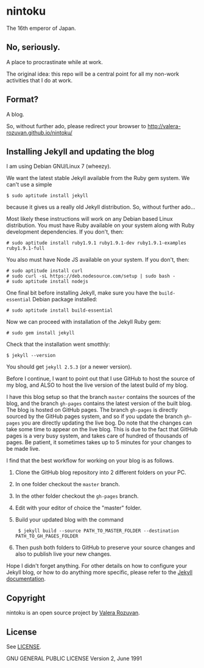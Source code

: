 nintoku
=======

The 16th emperor of Japan.

No, seriously.
--------------

A place to procrastinate while at work.

The original idea: this repo will be a central point for all my non-work
activities that I do at work.

Format?
-------

A blog.

So, without further ado, please redirect your browser to
http://valera-rozuvan.github.io/nintoku/

Installing Jekyll and updating the blog
---------------------------------------

I am using Debian GNU/Linux 7 (wheezy). 

We want the latest stable Jekyll available from the Ruby gem system. We
can't use a simple

    $ sudo aptitude install jekyll

because it gives us a really old Jekyll distribution. So, without further ado...

Most likely these instructions will work on any Debian based Linux
distribution. You must have Ruby available on your system along with Ruby
development dependencies. If you don't, then:

    # sudo aptitude install ruby1.9.1 ruby1.9.1-dev ruby1.9.1-examples ruby1.9.1-full

You also must have Node JS available on your system. If you don't, then:

    # sudo aptitude install curl
    # sudo curl -sL https://deb.nodesource.com/setup | sudo bash -
    # sudo aptitude install nodejs

One final bit before installing Jekyll, make sure you have the `build-essential`
Debian package installed:

    # sudo aptitude install build-essential

Now we can proceed with installation of the Jekyll Ruby gem:

    # sudo gem install jekyll

Check that the installation went smotthly:

    $ jekyll --version

You should get `jekyll 2.5.3` (or a newer version).

Before I continue, I want to point out that I use GitHub to host the source
of my blog, and ALSO to host the live version of the latest build of my blog.

I have this blog setup so that the branch `master` contains the sources of
the blog, and the branch `gh-pages` contains the latest version of the built
blog. The blog is hosted on GitHub pages. The branch `gh-pages` is directly
sourced by the GitHub pages system, and so if you update the branch `gh-pages`
you are directly updating the live bog. Do note that the changes can take some
time to appear on the live blog. This is due to the fact that GitHub pages is
a very busy system, and takes care of hundred of thousands of pages. Be
patient, it sometimes takes up to 5 minutes for your changes to be made live.

I find that the best workflow for working on your blog is as follows.

1. Clone the GitHub blog repository into 2 different folders on your PC.
2. In one folder checkout the `master` branch.
3. In the other folder checkout the `gh-pages` branch.
4. Edit with your editor of choice the "master" folder.
5. Build your updated blog with the command

        $ jekyll build --source PATH_TO_MASTER_FOLDER --destination PATH_TO_GH_PAGES_FOLDER

6. Then push both folders to GitHub to preserve your source changes and
also to publish live your new changes.

Hope I didn't forget anything. For other details on how to configure your
Jekyll blog, or how to do anything more specific, please refer to the
[Jekyll documentation](http://jekyllrb.com/docs/home/).

Copyright
---------

nintoku is an open source project by
[Valera Rozuvan](http://valera.rozuvan.net/).

License
-------

See [LICENSE](https://github.com/valera-rozuvan/nintoku/blob/master/LICENSE).

GNU GENERAL PUBLIC LICENSE Version 2, June 1991
